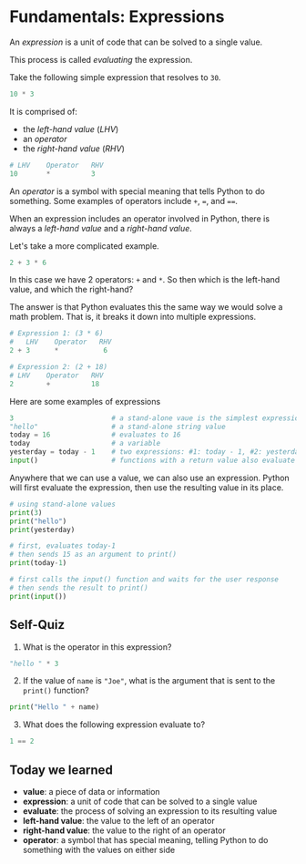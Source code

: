 Fundamentals: Expressions
=========================

An *expression* is a unit of code that can be solved to a single value.

This process is called *evaluating* the expression.

Take the following simple expression that resolves to `30`.

```python
10 * 3
```

It is comprised of:

* the *left-hand value* (*LHV*)
* an *operator*
* the *right-hand value* (*RHV*)

```python
# LHV    Operator   RHV
10       *          3
```

An *operator* is a symbol with special meaning that tells Python to do
something. Some examples of operators include `+`, `=`, and `==`.

When an expression includes an operator involved in Python, there is always a
*left-hand value* and a *right-hand value*.

Let's take a more complicated example.

```python
2 + 3 * 6
```

In this case we have 2 operators: `+` and `*`. So then which is the left-hand
value, and which the right-hand?

The answer is that Python evaluates this the same way we would solve a math
problem. That is, it breaks it down into multiple expressions.

```python
# Expression 1: (3 * 6)
#   LHV    Operator   RHV
2 + 3      *           6

# Expression 2: (2 + 18)
# LHV    Operator   RHV
2        +          18
```

Here are some examples of expressions

```python
3                        # a stand-alone vaue is the simplest expression
"hello"                  # a stand-alone string value
today = 16               # evaluates to 16
today                    # a variable
yesterday = today - 1    # two expressions: #1: today - 1, #2: yesterday = 15
input()                  # functions with a return value also evaluate to a value
```

Anywhere that we can use a value, we can also use an expression. Python will
first evaluate the expression, then use the resulting value in its place.

```python
# using stand-alone values
print(3)
print("hello")
print(yesterday)

# first, evaluates today-1
# then sends 15 as an argument to print()
print(today-1)

# first calls the input() function and waits for the user response
# then sends the result to print()
print(input())
```

Self-Quiz
---------

1. What is the operator in this expression?

```python
"hello " * 3
```

2. If the value of `name` is `"Joe"`, what is the argument that is sent to the `print()` function?

```python
print("Hello " + name)
```


3. What does the following expression evaluate to?

```python
1 == 2
```

## Today we learned

* **value**: a piece of data or information
* **expression**: a unit of code that can be solved to a single value
* **evaluate**: the process of solving an expression to its resulting value
* **left-hand value**: the value to the left of an operator
* **right-hand value**: the value to the right of an operator
* **operator**: a symbol that has special meaning, telling Python to do something with the values on either side
